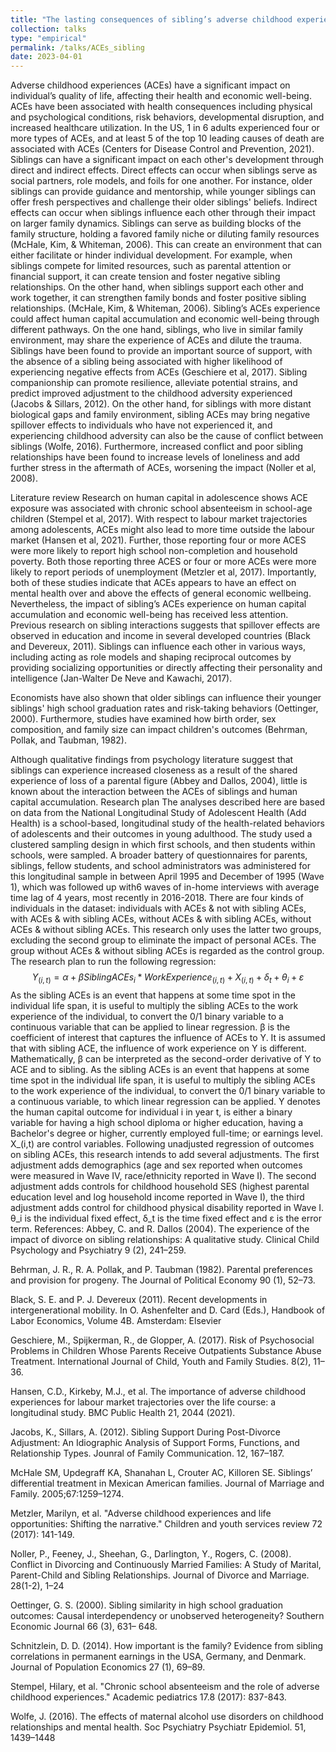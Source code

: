 ```yaml
---
title: "The lasting consequences of sibling’s adverse childhood experiences (ACEs) on human capital accumulation and economic well-being "
collection: talks
type: "empirical"
permalink: /talks/ACEs_sibling
date: 2023-04-01
---
```


Adverse childhood experiences (ACEs) have a significant impact on individual’s quality of life, affecting their health and economic well-being. ACEs have been associated with health consequences including physical and psychological conditions, risk behaviors, developmental disruption, and increased healthcare utilization. In the US, 1 in 6 adults experienced four or more types of ACEs, and at least 5 of the top 10 leading causes of death are associated with ACEs (Centers for Disease Control and Prevention, 2021). 
Siblings can have a significant impact on each other's development through direct and indirect effects. Direct effects can occur when siblings serve as social partners, role models, and foils for one another. For instance, older siblings can provide guidance and mentorship, while younger siblings can offer fresh perspectives and challenge their older siblings' beliefs. Indirect effects can occur when siblings influence each other through their impact on larger family dynamics. Siblings can serve as building blocks of the family structure, holding a favored family niche or diluting family resources (McHale, Kim, & Whiteman, 2006). This can create an environment that can either facilitate or hinder individual development. For example, when siblings compete for limited resources, such as parental attention or financial support, it can create tension and foster negative sibling relationships. On the other hand, when siblings support each other and work together, it can strengthen family bonds and foster positive sibling relationships. (McHale, Kim, & Whiteman, 2006). 
Sibling’s ACEs experience could affect human capital accumulation and economic well-being through different pathways. On the one hand, siblings, who live in similar family environment, may share the experience of ACEs and dilute the trauma. Siblings have been found to provide an important source of support, with the absence of a sibling being associated with higher likelihood of experiencing negative effects from ACEs (Geschiere et al, 2017). Sibling companionship can promote resilience, alleviate potential strains, and predict improved adjustment to the childhood adversity experienced (Jacobs & Sillars, 2012). On the other hand, for siblings with more distant biological gaps and family environment, sibling ACEs may bring negative spillover effects to individuals who have not experienced it, and experiencing childhood adversity can also be the cause of conflict between siblings (Wolfe, 2016). Furthermore, increased conflict and poor sibling relationships have been found to increase levels of loneliness and add further stress in the aftermath of ACEs, worsening the impact (Noller et al, 2008).


Literature review
Research on human capital in adolescence shows ACE exposure was associated with chronic school absenteeism in school-age children (Stempel et al, 2017). With respect to labour market trajectories among adolescents, ACEs might also lead to more time outside the labour market (Hansen et al, 2021). Further, those reporting four or more ACES were more likely to report high school non-completion and household poverty. Both those reporting three ACES or four or more ACEs were more likely to report periods of unemployment (Metzler et al, 2017). Importantly, both of these studies indicate that ACEs appears to have an effect on mental health over and above the effects of general economic wellbeing. Nevertheless, the impact of sibling’s ACEs experience on human capital accumulation and economic well-being has received less attention.
Previous research on sibling interactions suggests that spillover effects are observed in education and income in several developed countries (Black and Devereux, 2011). Siblings can influence each other in various ways, including acting as role models and shaping reciprocal outcomes by providing socializing opportunities or directly affecting their personality and intelligence (Jan-Walter De Neve and Kawachi, 2017).

Economists have also shown that older siblings can influence their younger siblings' high school graduation rates and risk-taking behaviors (Oettinger, 2000). Furthermore, studies have examined how birth order, sex composition, and family size can impact children's outcomes (Behrman, Pollak, and Taubman, 1982).

Although qualitative findings from psychology literature suggest that siblings can experience increased closeness as a result of the shared experience of loss of a parental figure (Abbey and Dallos, 2004), little is known about the interaction between the ACEs of siblings and human capital accumulation.
Research plan 
The analyses described here are based on data from the National Longitudinal Study of Adolescent Health (Add Health) is a school-based, longitudinal study of the health-related behaviors of adolescents and their outcomes in young adulthood. The study used a clustered sampling design in which first schools, and then students within schools, were sampled. A broader battery of questionnaires for parents, siblings, fellow students, and school administrators was administered for this longitudinal sample in between April 1995 and December of 1995 (Wave 1), which was followed up with6 waves of in-home interviews with average time lag of 4 years, most recently in 2016-2018.
There are four kinds of individuals in the dataset: individuals with ACEs & not with sibling ACEs, with ACEs & with sibling ACEs, without ACEs & with sibling ACEs, without ACEs & without sibling ACEs. This research only uses the latter two groups, excluding the second group to eliminate the impact of personal ACEs. The group without ACEs & without sibling ACEs is regarded as the control group. 
The research plan to run the following regression:
$$
Y_(i,t)=\alpha+\beta SiblingACEs_i*WorkExperience_(i,t)+X_(i,t)+δ_t+θ_i+ε
$$
As the sibling ACEs is an event that happens at some time spot in the individual life span, it is useful to multiply the sibling ACEs to the work experience of the individual, to convert the 0/1 binary variable to a continuous variable that can be applied to linear regression. 
β is the coefficient of interest that captures the influence of ACEs to Y. It is assumed that with sibling ACE, the influence of work experience on Y is different. Mathematically, β can be interpreted as the second-order derivative of Y to ACE and to sibling. As the sibling ACEs is an event that happens at some time spot in the individual life span, it is useful to multiply the sibling ACEs to the work experience of the individual, to convert the 0/1 binary variable to a continuous variable, to which linear regression can be applied.
Y denotes the human capital outcome for individual i in year t, is either a binary variable for having a high school diploma or higher education, having a Bachelor's degree or higher, currently employed full-time; or earnings level.
X_(i,t) are control variables. Following unadjusted regression of outcomes on sibling ACEs, this research intends to add several adjustments. The first adjustment adds demographics (age and sex reported when outcomes were measured in Wave IV, race/ethnicity reported in Wave I). The second adjustment adds controls for childhood household SES (highest parental education level and log household income reported in Wave I), the third adjustment adds control for childhood physical disability reported in Wave I.
θ_i is the individual fixed effect, δ_t  is the time fixed effect and ε is the error term.
References:
Abbey, C. and R. Dallos (2004). The experience of the impact of divorce on sibling relationships: A qualitative study. Clinical Child Psychology and Psychiatry 9 (2), 241–259.

Behrman, J. R., R. A. Pollak, and P. Taubman (1982). Parental preferences and provision for progeny. The Journal of Political Economy 90 (1), 52–73.

Black, S. E. and P. J. Devereux (2011). Recent developments in intergenerational mobility. In O. Ashenfelter and D. Card (Eds.), Handbook of Labor Economics, Volume 4B. Amsterdam: Elsevier

Geschiere,  M., Spijkerman,  R., de Glopper,  A. (2017). Risk of Psychosocial Problems in Children Whose Parents Receive Outpatients Substance Abuse Treatment. International Journal of Child, Youth and Family Studies. 8(2), 11–36.

Hansen, C.D., Kirkeby, M.J., et al. The importance of adverse childhood experiences for labour market trajectories over the life course: a longitudinal study. BMC Public Health 21, 2044 (2021). 

Jacobs,  K., Sillars,  A. (2012). Sibling Support During Post-Divorce Adjustment: An Idiographic Analysis of Support Forms, Functions, and Relationship Types. Jounral of Family Communication. 12, 167–187.

McHale SM, Updegraff KA, Shanahan L, Crouter AC, Killoren SE. Siblings’ differential treatment in Mexican American families. Journal of Marriage and Family. 2005;67:1259–1274.

Metzler, Marilyn, et al. "Adverse childhood experiences and life opportunities: Shifting the narrative." Children and youth services review 72 (2017): 141-149.

Noller,  P., Feeney,  J., Sheehan,  G., Darlington,  Y., Rogers,  C. (2008). Conflict in Divorcing and Continuously Married Families: A Study of Marital, Parent-Child and Sibling Relationships. Journal of Divorce and Marriage. 28(1-2), 1–24

Oettinger, G. S. (2000). Sibling similarity in high school graduation outcomes: Causal interdependency or unobserved heterogeneity? Southern Economic Journal 66 (3), 631– 648.

Schnitzlein, D. D. (2014). How important is the family? Evidence from sibling correlations in permanent earnings in the USA, Germany, and Denmark. Journal of Population Economics 27 (1), 69–89.

Stempel, Hilary, et al. "Chronic school absenteeism and the role of adverse childhood experiences." Academic pediatrics 17.8 (2017): 837-843.

Wolfe,  J. (2016). The effects of maternal alcohol use disorders on childhood relationships and mental health. Soc Psychiatry Psychiatr Epidemiol. 51, 1439–1448
